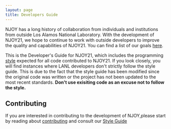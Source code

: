 ```yaml
---
layout: page
title: Developers Guide
---
```

NJOY has a long history of collaboration from individuals and institutions from outside Los Alamos National Laboratory. With the development of NJOY21, we hope to continue to work with outside developers to improve the quality and capabilities of NJOY21. You can find a list of our goals [here](https://njoy.github.io/about/Goals.html).

This is the Developer's Guide for NJOY21, which includes the programming [style](Style/) expected for all code contributed to NJOY21. If you look closely, you will find instances where LANL developers don't strictly follow the style guide. This is due to the fact that the style guide has been modified since the original code was written or the project has not been updated to the most recent standards. **Don't use exisiting code as an excuse not to follow the style.**

## Contributing
If you are interested in contributing to the development of NJOY,please start by reading about [contributing](Contributing.html) and consult our [Style Guide](Style/)
